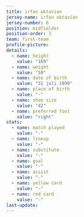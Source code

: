 ```yaml
---
title: irfan oktavian
jersey-name: irfan oktavian
jersey-number: 6
position: midfielder
position-order: 3
team: first-team
profile-picture:
details:
  - name: height
    value: "169"
  - name: weight
    value: "59"
  - name: date of birth
    value: "31 juli 1999"
  - name: place of birth
    value: "-"
  - name: shoe size
    value: "42"
  - name: preferred foot
    value: "right"
stats:
  - name: match played
    value: "-"
  - name: lineup
    value: "-"
  - name: substitute
    value: "-"
  - name: goal
    value: "-"
  - name: assist
    value: "-"
  - name: yellow card
    value: "-"
  - name: red card
    value: "-"
last-update:
---
```

